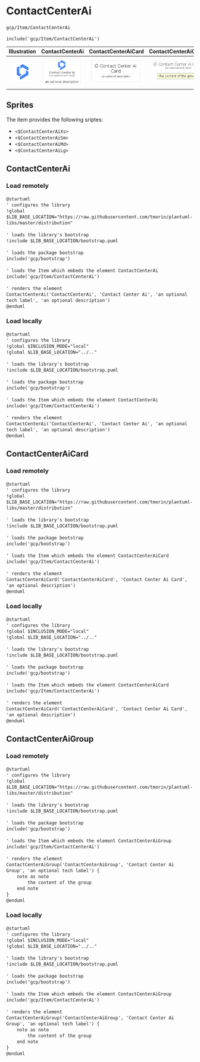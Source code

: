 # ContactCenterAi


```text
gcp/Item/ContactCenterAi
```

```text
include('gcp/Item/ContactCenterAi')
```



| Illustration | ContactCenterAi | ContactCenterAiCard | ContactCenterAiGroup |
| :---: | :---: | :---: | :---: |
| ![illustration for Illustration](../../gcp/Item/ContactCenterAi.png) | ![illustration for ContactCenterAi](../../gcp/Item/ContactCenterAi.Local.png) | ![illustration for ContactCenterAiCard](../../gcp/Item/ContactCenterAiCard.Local.png) | ![illustration for ContactCenterAiGroup](../../gcp/Item/ContactCenterAiGroup.Local.png) |



## Sprites
The item provides the following sriptes:

- `<$ContactCenterAiXs>`
- `<$ContactCenterAiSm>`
- `<$ContactCenterAiMd>`
- `<$ContactCenterAiLg>`





## ContactCenterAi

### Load remotely
```plantuml
@startuml
' configures the library
!global $LIB_BASE_LOCATION="https://raw.githubusercontent.com/tmorin/plantuml-libs/master/distribution"

' loads the library's bootstrap
!include $LIB_BASE_LOCATION/bootstrap.puml

' loads the package bootstrap
include('gcp/bootstrap')

' loads the Item which embeds the element ContactCenterAi
include('gcp/Item/ContactCenterAi')

' renders the element
ContactCenterAi('ContactCenterAi', 'Contact Center Ai', 'an optional tech label', 'an optional description')
@enduml
```

### Load locally
```plantuml
@startuml
' configures the library
!global $INCLUSION_MODE="local"
!global $LIB_BASE_LOCATION="../.."

' loads the library's bootstrap
!include $LIB_BASE_LOCATION/bootstrap.puml

' loads the package bootstrap
include('gcp/bootstrap')

' loads the Item which embeds the element ContactCenterAi
include('gcp/Item/ContactCenterAi')

' renders the element
ContactCenterAi('ContactCenterAi', 'Contact Center Ai', 'an optional tech label', 'an optional description')
@enduml
```

## ContactCenterAiCard

### Load remotely
```plantuml
@startuml
' configures the library
!global $LIB_BASE_LOCATION="https://raw.githubusercontent.com/tmorin/plantuml-libs/master/distribution"

' loads the library's bootstrap
!include $LIB_BASE_LOCATION/bootstrap.puml

' loads the package bootstrap
include('gcp/bootstrap')

' loads the Item which embeds the element ContactCenterAiCard
include('gcp/Item/ContactCenterAi')

' renders the element
ContactCenterAiCard('ContactCenterAiCard', 'Contact Center Ai Card', 'an optional description')
@enduml
```

### Load locally
```plantuml
@startuml
' configures the library
!global $INCLUSION_MODE="local"
!global $LIB_BASE_LOCATION="../.."

' loads the library's bootstrap
!include $LIB_BASE_LOCATION/bootstrap.puml

' loads the package bootstrap
include('gcp/bootstrap')

' loads the Item which embeds the element ContactCenterAiCard
include('gcp/Item/ContactCenterAi')

' renders the element
ContactCenterAiCard('ContactCenterAiCard', 'Contact Center Ai Card', 'an optional description')
@enduml
```

## ContactCenterAiGroup

### Load remotely
```plantuml
@startuml
' configures the library
!global $LIB_BASE_LOCATION="https://raw.githubusercontent.com/tmorin/plantuml-libs/master/distribution"

' loads the library's bootstrap
!include $LIB_BASE_LOCATION/bootstrap.puml

' loads the package bootstrap
include('gcp/bootstrap')

' loads the Item which embeds the element ContactCenterAiGroup
include('gcp/Item/ContactCenterAi')

' renders the element
ContactCenterAiGroup('ContactCenterAiGroup', 'Contact Center Ai Group', 'an optional tech label') {
    note as note
        the content of the group
    end note
}
@enduml
```

### Load locally
```plantuml
@startuml
' configures the library
!global $INCLUSION_MODE="local"
!global $LIB_BASE_LOCATION="../.."

' loads the library's bootstrap
!include $LIB_BASE_LOCATION/bootstrap.puml

' loads the package bootstrap
include('gcp/bootstrap')

' loads the Item which embeds the element ContactCenterAiGroup
include('gcp/Item/ContactCenterAi')

' renders the element
ContactCenterAiGroup('ContactCenterAiGroup', 'Contact Center Ai Group', 'an optional tech label') {
    note as note
        the content of the group
    end note
}
@enduml
```

